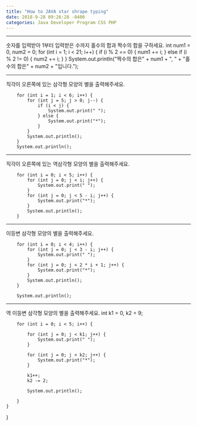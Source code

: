 ```yaml
---
title: "How to JAVA star shrape typing"
date: 2018-9-28 09:26:28 -0400
categories: Java Developer Program CSS PHP
---
```


-----------------------------------------------------------------
숫자를 입력받아 1부터 입력받은 수까지 홀수의 합과 짝수의 합을 구하세요.
		int num1 = 0, num2 = 0;
		for (int i = 1; i < 21; i++) {
			if (i % 2 == 0) {
				num1 += i;
			} else if (i % 2 != 0) {
				num2 += i;
			}
		}
		System.out.println("짝수의 합은" + num1 + ", "
				+ "홀수의 합은" + num2 + "입니다.");

-----------------------------------------------------------------
직각이 오른쪽에 있는 삼각형 모양의 별을 출력해주세요.

		for (int i = 1; i < 6; i++) {
			for (int j = 5; j > 0; j--) {
				if (i < j) {
					System.out.print(" ");
				} else {
					System.out.print("*");
				}
			}
			System.out.println();
		}
		System.out.println();

-----------------------------------------------------------------
직각이 오른쪽에 있는 역삼각형 모양의 별을 출력해주세요.

		for (int i = 0; i < 5; i++) {
			for (int j = 0; j < i; j++) {
				System.out.print(" ");
			}
			for (int j = 0; j < 5 - i; j++) {
				System.out.print("*");
			}
			System.out.println();
		}

-----------------------------------------------------------------
이등변 삼각형 모양의 별을 출력해주세요.

		for (int i = 0; i < 4; i++) {
			for (int j = 0; j < 3 - i; j++) {
				System.out.print(" ");
			}
			for (int j = 0; j < 2 * i + 1; j++) {
				System.out.print("*");
			}
			System.out.println();
		}
		
		System.out.println();

		

-----------------------------------------------------------------
역 이등변 삼각형 모양의 별을 출력해주세요.
		int k1 = 0, k2 = 9;

		for (int i = 0; i < 5; i++) {

			for (int j = 0; j < k1; j++) {
				System.out.print(" ");
			}

			for (int j = 0; j < k2; j++) {
				System.out.print("*");
			}

			k1++;
			k2 -= 2;

			System.out.println();

		}
	}
}
